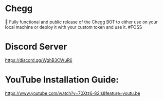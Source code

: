 # Chegg
👾 Fully functional and public release of the Chegg BOT to either use on your local machine or deploy it with your custom token and use it. #FOSS

# Discord Server
https://discord.gg/WghB3CWuR6

# YouTube Installation Guide: 
https://www.youtube.com/watch?v=70Xtz6-82ls&feature=youtu.be
